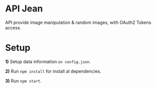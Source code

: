 # API Jean

API provide image manipulation &amp; random images, with OAuth2 Tokens access.

# Setup

**1)** Setup data information `on config.json`.

**2)** Run `npm install` for install al dependencies.

**3)** Run `npm start`.
